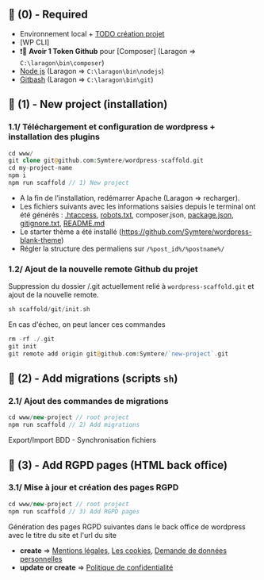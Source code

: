 ## 👾 (0) - Required

-  Environnement local + [TODO création projet](https://github.com/Symtere/wordpress-blank-theme)
-  [WP CLI]
- ❗🤬 **Avoir 1 Token Github** pour [Composer] (Laragon => `C:\laragon\bin\composer`)
-  [Node js](https://nodejs.org/en/) (Laragon => `C:\laragon\bin\nodejs`)
-  [Gitbash](https://gitforwindows.org/) (Laragon => `C:\laragon\bin\git`)

## 🚀 (1) - New project (installation)

### 1.1/ Téléchargement et configuration de wordpress + installation des plugins

```php
cd www/
git clone git@github.com:Symtere/wordpress-scaffold.git
cd my-project-name
npm i
npm run scaffold // 1) New project
```

- A la fin de l'installation, redémarrer Apache (Laragon => recharger).
- Les fichiers suivants avec les informations saisies depuis le terminal ont été générés : [.htaccess](https://github.com/Symtere/wordpress-scaffold/blob/main/scaffold/tpl/htaccess.txt), [robots.txt](https://github.com/Symtere/wordpress-scaffold/blob/main/scaffold/tpl/robots.txt), composer.json, [package.json](https://github.com/Symtere/wordpress-scaffold/blob/main/scaffold/tpl/package.json), [gitignore.txt](https://github.com/Symtere/wordpress-scaffold/blob/main/scaffold/tpl/gitignore.txt), [README.md](https://github.com/Symtere/wordpress-scaffold/blob/main/scaffold/tpl/readme.txt)
- Le starter thème a été installé (https://github.com/Symtere/wordpress-blank-theme)
- Régler la structure des permaliens sur `/%post_id%/%postname%/`


### 1.2/ Ajout de la nouvelle remote Github du projet

Suppression du dossier /.git actuellement relié à `wordpress-scaffold.git` et ajout de la nouvelle remote.

```php
sh scaffold/git/init.sh
```

En cas d'échec, on peut lancer ces commandes

```php
rm -rf ./.git
git init
git remote add origin git@github.com:Symtere/`new-project`.git
```

## 💫 (2) - Add migrations (scripts `sh`)

### 2.1/ Ajout des commandes de migrations

```php
cd www/new-project // root project
npm run scaffold // 2) Add migrations
```

Export/Import BDD - Synchronisation fichiers

## 💪 (3) - Add RGPD pages (HTML back office)

### 3.1/ Mise à jour et création des pages RGPD

```php
cd www/new-project // root project
npm run scaffold // 3) Add RGPD pages
```

Génération des pages RGPD suivantes dans le back office de wordpress avec le titre du site et l'url du site

-  **create** => [Mentions légales](https://github.com/Symtere/wordpress-scaffold/blob/main/scaffold/tpl/rgpd/mentions-legales.html), [Les cookies](https://github.com/Symtere/wordpress-scaffold/blob/main/scaffold/tpl/rgpd/les-cookies.html), [Demande de données personnelles](https://github.com/Symtere/wordpress-scaffold/blob/main/scaffold/tpl/rgpd/demande-de-donnee-personnelles.html)
-  **update or create** => [Politique de confidentialité](https://github.com/Symtere/wordpress-scaffold/blob/main/scaffold/tpl/rgpd/politique-de-confidentialite.html)
